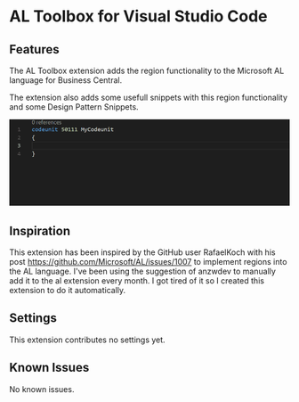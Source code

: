 # AL Toolbox for Visual Studio Code

## Features

The AL Toolbox extension adds the region functionality to the Microsoft AL language for Business Central.

The extension also adds some usefull snippets with this region functionality and some Design Pattern Snippets.

![Simple Example](resources/SimpleExample.gif)


## Inspiration

This extension has been inspired by the GitHub user RafaelKoch with his post https://github.com/Microsoft/AL/issues/1007 to implement regions into the AL language. I've been using the suggestion of anzwdev to manually add it to the al extension every month. I got tired of it so I created this extension to do it automatically.

## Settings

This extension contributes no settings yet.

## Known Issues

No known issues.
